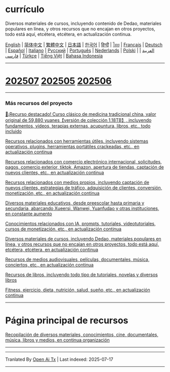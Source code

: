 # currículo

Diversos materiales de cursos, incluyendo contenido de Dedao, materiales populares en línea, y otros recursos que no encajan en otros proyectos, todo está aquí, etcétera, etcétera, en actualización continua.

[English](https://openaitx.github.io/view.html?user=mswnlz&project=curriculum&lang=en) | [简体中文](https://openaitx.github.io/view.html?user=mswnlz&project=curriculum&lang=zh-CN) | [繁體中文](https://openaitx.github.io/view.html?user=mswnlz&project=curriculum&lang=zh-TW) | [日本語](https://openaitx.github.io/view.html?user=mswnlz&project=curriculum&lang=ja) | [한국어](https://openaitx.github.io/view.html?user=mswnlz&project=curriculum&lang=ko) | [हिन्दी](https://openaitx.github.io/view.html?user=mswnlz&project=curriculum&lang=hi) | [ไทย](https://openaitx.github.io/view.html?user=mswnlz&project=curriculum&lang=th) | [Français](https://openaitx.github.io/view.html?user=mswnlz&project=curriculum&lang=fr) | [Deutsch](https://openaitx.github.io/view.html?user=mswnlz&project=curriculum&lang=de) | [Español](https://openaitx.github.io/view.html?user=mswnlz&project=curriculum&lang=es) | [Italiano](https://openaitx.github.io/view.html?user=mswnlz&project=curriculum&lang=it) | [Русский](https://openaitx.github.io/view.html?user=mswnlz&project=curriculum&lang=ru) | [Português](https://openaitx.github.io/view.html?user=mswnlz&project=curriculum&lang=pt) | [Nederlands](https://openaitx.github.io/view.html?user=mswnlz&project=curriculum&lang=nl) | [Polski](https://openaitx.github.io/view.html?user=mswnlz&project=curriculum&lang=pl) | [العربية](https://openaitx.github.io/view.html?user=mswnlz&project=curriculum&lang=ar) | [فارسی](https://openaitx.github.io/view.html?user=mswnlz&project=curriculum&lang=fa) | [Türkçe](https://openaitx.github.io/view.html?user=mswnlz&project=curriculum&lang=tr) | [Tiếng Việt](https://openaitx.github.io/view.html?user=mswnlz&project=curriculum&lang=vi) | [Bahasa Indonesia](https://openaitx.github.io/view.html?user=mswnlz&project=curriculum&lang=id)

-------------------

# [202507](https://raw.githubusercontent.com/mswnlz/curriculum/main/202507.md) [202505](https://raw.githubusercontent.com/mswnlz/curriculum/main/202505.md) [202506](https://raw.githubusercontent.com/mswnlz/curriculum/main/202506.md)

---------------
### Más recursos del proyecto

[🎁¡Recurso destacado! Curso clásico de medicina tradicional china, valor original de 59,880 yuanes【versión de colección 1.18TB】, incluyendo fundamentos, videos, terapias externas, acupuntura, libros, etc., todo incluido](https://github.com/mswnlz/chinese-traditional)

[Recursos relacionados con herramientas útiles, incluyendo sistemas operativos, plugins, herramientas portátiles crackeadas, etc., en actualización continua](https://github.com/mswnlz/tools)

[Recursos relacionados con comercio electrónico internacional, solicitudes, pagos, comercio exterior, tiktok, Amazon, apertura de tiendas, captación de nuevos clientes, etc., en actualización continua](https://github.com/mswnlz/cross-border)

[Recursos relacionados con medios propios, incluyendo captación de nuevos clientes, estrategias de tráfico, adquisición de clientes, conversión, monetización, etc., en actualización continua](https://github.com/mswnlz/self-media)

[ Diversos materiales educativos, desde preescolar hasta primaria y secundaria, abarcando Xueersi, Wanwei, Yuanfudao y otras instituciones, en constante aumento](https://github.com/mswnlz/edu-knowlege)

[Conocimientos relacionados con IA, prompts, tutoriales, videotutoriales, cursos de monetización, etc., en actualización continua](https://github.com/mswnlz/AIknowledge)

[Diversos materiales de cursos, incluyendo Dedao, materiales populares en línea, y otros recursos que no encajan en otros proyectos, todo está aquí, etcétera, etcétera, en actualización continua](https://github.com/mswnlz/curriculum)

[Recursos de medios audiovisuales, películas, documentales, música, conciertos, etc., en actualización continua](https://github.com/mswnlz/movies)

[Recursos de libros, incluyendo todo tipo de tutoriales, novelas y diversos libros](https://github.com/mswnlz/book)

[Fitness, ejercicio, dieta, nutrición, salud, sueño, etc., en actualización continua](https://github.com/mswnlz/healthy)

---------------

# Página principal de recursos
[Recopilación de diversos materiales, conocimientos, cine, documentales, música, libros y medios, en continua organización](https://github.com/mswnlz)

---------------




---

Tranlated By [Open Ai Tx](https://github.com/OpenAiTx/OpenAiTx) | Last indexed: 2025-07-17

---